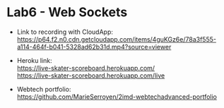 # Lab6 - Web Sockets

* Link to recording with CloudApp: <br/>
https://p64.f2.n0.cdn.getcloudapp.com/items/4guKGz6e/78a3f555-a114-464f-b041-5328ad62b31d.mp4?source=viewer

* Heroku link: <br/>
 https://live-skater-scoreboard.herokuapp.com/ <br/>
 https://live-skater-scoreboard.herokuapp.com/live

* Webtech portfolio: <br/>
https://github.com/MarieSerroyen/2imd-webtechadvanced-portfolio 